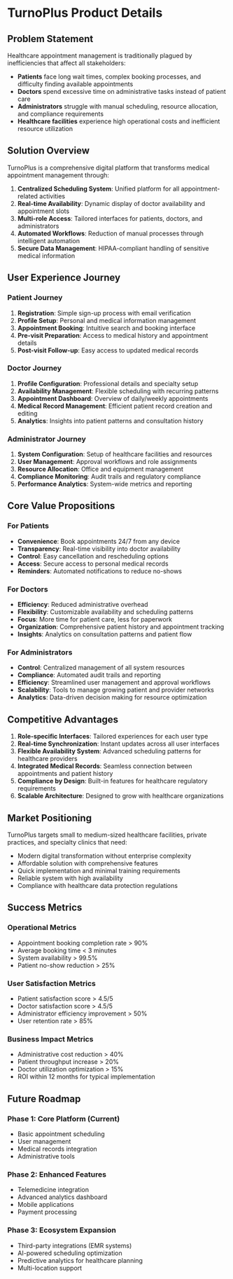 # TurnoPlus Product Details

## Problem Statement

Healthcare appointment management is traditionally plagued by inefficiencies that affect all stakeholders:

- **Patients** face long wait times, complex booking processes, and difficulty finding available appointments
- **Doctors** spend excessive time on administrative tasks instead of patient care
- **Administrators** struggle with manual scheduling, resource allocation, and compliance requirements
- **Healthcare facilities** experience high operational costs and inefficient resource utilization

## Solution Overview

TurnoPlus is a comprehensive digital platform that transforms medical appointment management through:

1. **Centralized Scheduling System**: Unified platform for all appointment-related activities
2. **Real-time Availability**: Dynamic display of doctor availability and appointment slots
3. **Multi-role Access**: Tailored interfaces for patients, doctors, and administrators
4. **Automated Workflows**: Reduction of manual processes through intelligent automation
5. **Secure Data Management**: HIPAA-compliant handling of sensitive medical information

## User Experience Journey

### Patient Journey
1. **Registration**: Simple sign-up process with email verification
2. **Profile Setup**: Personal and medical information management
3. **Appointment Booking**: Intuitive search and booking interface
4. **Pre-visit Preparation**: Access to medical history and appointment details
5. **Post-visit Follow-up**: Easy access to updated medical records

### Doctor Journey
1. **Profile Configuration**: Professional details and specialty setup
2. **Availability Management**: Flexible scheduling with recurring patterns
3. **Appointment Dashboard**: Overview of daily/weekly appointments
4. **Medical Record Management**: Efficient patient record creation and editing
5. **Analytics**: Insights into patient patterns and consultation history

### Administrator Journey
1. **System Configuration**: Setup of healthcare facilities and resources
2. **User Management**: Approval workflows and role assignments
3. **Resource Allocation**: Office and equipment management
4. **Compliance Monitoring**: Audit trails and regulatory compliance
5. **Performance Analytics**: System-wide metrics and reporting

## Core Value Propositions

### For Patients
- **Convenience**: Book appointments 24/7 from any device
- **Transparency**: Real-time visibility into doctor availability
- **Control**: Easy cancellation and rescheduling options
- **Access**: Secure access to personal medical records
- **Reminders**: Automated notifications to reduce no-shows

### For Doctors
- **Efficiency**: Reduced administrative overhead
- **Flexibility**: Customizable availability and scheduling patterns
- **Focus**: More time for patient care, less for paperwork
- **Organization**: Comprehensive patient history and appointment tracking
- **Insights**: Analytics on consultation patterns and patient flow

### For Administrators
- **Control**: Centralized management of all system resources
- **Compliance**: Automated audit trails and reporting
- **Efficiency**: Streamlined user management and approval workflows
- **Scalability**: Tools to manage growing patient and provider networks
- **Analytics**: Data-driven decision making for resource optimization

## Competitive Advantages

1. **Role-specific Interfaces**: Tailored experiences for each user type
2. **Real-time Synchronization**: Instant updates across all user interfaces
3. **Flexible Availability System**: Advanced scheduling patterns for healthcare providers
4. **Integrated Medical Records**: Seamless connection between appointments and patient history
5. **Compliance by Design**: Built-in features for healthcare regulatory requirements
6. **Scalable Architecture**: Designed to grow with healthcare organizations

## Market Positioning

TurnoPlus targets small to medium-sized healthcare facilities, private practices, and specialty clinics that need:

- Modern digital transformation without enterprise complexity
- Affordable solution with comprehensive features
- Quick implementation and minimal training requirements
- Reliable system with high availability
- Compliance with healthcare data protection regulations

## Success Metrics

### Operational Metrics
- Appointment booking completion rate > 90%
- Average booking time < 3 minutes
- System availability > 99.5%
- Patient no-show reduction > 25%

### User Satisfaction Metrics
- Patient satisfaction score > 4.5/5
- Doctor satisfaction score > 4.5/5
- Administrator efficiency improvement > 50%
- User retention rate > 85%

### Business Impact Metrics
- Administrative cost reduction > 40%
- Patient throughput increase > 20%
- Doctor utilization optimization > 15%
- ROI within 12 months for typical implementation

## Future Roadmap

### Phase 1: Core Platform (Current)
- Basic appointment scheduling
- User management
- Medical records integration
- Administrative tools

### Phase 2: Enhanced Features
- Telemedicine integration
- Advanced analytics dashboard
- Mobile applications
- Payment processing

### Phase 3: Ecosystem Expansion
- Third-party integrations (EMR systems)
- AI-powered scheduling optimization
- Predictive analytics for healthcare planning
- Multi-location support